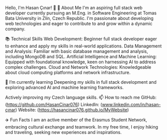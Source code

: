 Hello, I'm Hasan Çınar! 👋
🚀 About Me
I'm an aspiring full stack web developer currently pursuing an M.Eng. in Software Engineering at Tomas Bata University in Zlín, Czech Republic. I'm passionate about developing web technologies and eager to contribute to and grow within a dynamic company.

📚 Technical Skills
Web Development: Beginner full stack developer eager to enhance and apply my skills in real-world applications.
Data Management and Analysis: Familiar with basic database management and analysis, including MongoDB and SQL.
Artificial Intelligence and Machine Learning: Equipped with foundational knowledge, keen on harnessing AI to address complex challenges.
Cloud and Network Technologies: Knowledgeable about cloud computing platforms and network infrastructure.

🌱 I’m currently learning
Deepening my skills in full stack development and exploring advanced AI and machine learning frameworks.

Actively improving my Czech language skills.
📫 How to reach me
GitHub: (https://github.com/HasanCinar076)
LinkedIn: (www.linkedin.com/in/hasan-çınar)
Website: (https://hasancinar076.github.io/MyWebsite)

✈️ Fun Facts
I am an active member of the Erasmus Student Network, embracing cultural exchange and teamwork.
In my free time, I enjoy hiking and traveling, seeking new experiences and inspirations.
